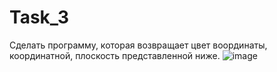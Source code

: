 # Task_3
Сделать программу, которая возвращает цвет воординаты, координатной, плоскость представленной ниже.
![image](https://user-images.githubusercontent.com/90478530/137122628-50368ef9-dde8-4d5f-9056-05d54e60bca7.png)
